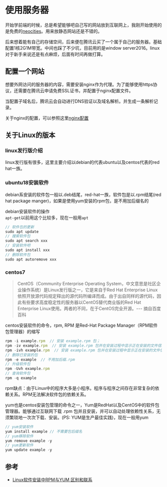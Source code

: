 # 使用服务器

开始学前端的时候，总是希望能够吧自己写的网站放到互联网上，我刚开始使用的是免费的[neocities](https://neocities.org/browse)。用来放静态网站还是不错的。

后来想着能有自己的存储空间，后来便在腾讯云买了一个属于自己的服务器。基础配置1核2G1M带宽。中间也踩了不少坑，目前用的是window server2016。linux对于新手来说还是有点麻烦，后面有时间再做打算。

## 配置一个网站

想要外网访问的服务器的内容，需要安装nginx作为代理。为了能够使用https协议，还需要在腾讯云申请免费SSL证书，并配置于nginx配置文件。

当配置子域名后，腾讯云会自动进行DNS验证以及域名解析。并生成一条解析记录。

关于nginx的配置，可以参照这里[nginx配置](../nginx)

## 关于Linux的版本

### linux发行版介绍

linux发行版有很多，这里主要介绍以debian的代表ubuntu以及centos代表的red hat一族。

### ubuntu18安装软件  

debian系安装的软件包一般以.deb结尾，red-hat一族，软件包是以.rpm结尾(red hat package manger)，如果是使用yum安装的rpm包，是不用加后缀名的

debian安装软件的操作  
`apt-get`以前用这个比较多，现在一般用`apt`
```js
// 软件包的更新
sudo apt update
// 搜索软件包
sudo apt search xxx
// 安装软件吧
sudo apt install xxx
// 删除软件包
sudo apt autoremove xxx  
```

### centos7
> CentOS（Community Enterprise Operating System，中文意思是社区企业操作系统）是Linux发行版之一，它是来自于Red Hat Enterprise Linux依照开放源代码规定释出的源代码所编译而成。由于出自同样的源代码，因此有些要求高度稳定性的服务器以CentOS替代商业版的Red Hat Enterprise Linux使用。两者的不同，在于CentOS完全开源。--- 摘自百度百科

centos安装软件的命令，rpm, RPM 是Red-Hat Package Manager（RPM软件包管理器）的缩写
```js
rpm -i example.rpm  // 安装 example.rpm 包；
rpm -iv example.rpm  // 安装 example.rpm 包并在安装过程中显示正在安装的文件信息；
rpm -ivh example.rpm  // 安装 example.rpm 包并在安装过程中显示正在安装的文件信息及安装进度
// 删除已安装的包
rpm -e example  // 不用加后缀.rpm
// 升级软件包
rpm -Uvh example.rpm
// 查询软件包
rpm -q example
```
rpm缺点：由于Linux中的程序大多是小程序。程序与程序之间存在非常复杂的依赖关系。RPM无法解决软件包的依赖关系。

yum也是centos安装包管理的命令之一，Yum是RedHat以及CentOS中的软件包管理器。能够通过互联网下载 .rpm 包并且安装，并可以自动处理依赖性关系，无须繁琐地一次次下载、安装。(PS: YUM是生产最佳实践)，现在一般用yum
```js
// yum安装软件
yum install example // 不需要包后缀名
// yum移除软件
yum remove example -y
// yum更新软件
yum update example -y
```

## 参考

 - [Linux软件安装中RPM与YUM 区别和联系](https://www.cnblogs.com/LiuChunfu/p/8052890.html)
